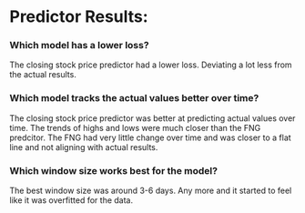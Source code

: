 # Predictor Results:

### Which model has a lower loss?
The closing stock price predictor had a lower loss. Deviating a lot less from the actual results. 


### Which model tracks the actual values better over time?
The closing stock price predictor was better at predicting actual values over time. The trends of highs and lows were much closer than the FNG predcitor. The FNG had very little change over time and was closer to a flat line and not aligning with actual results.


### Which window size works best for the model?
The best window size was around 3-6 days. Any more and it started to feel like it was overfitted for the data. 